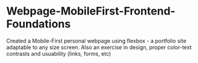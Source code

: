 # Webpage-MobileFirst-Frontend-Foundations
Created a Mobile-First personal webpage using flexbox - a portfolio site adaptable to any size screen. Also an exercise in design, proper color-text contrasts and usuability (links, forms, etc)
